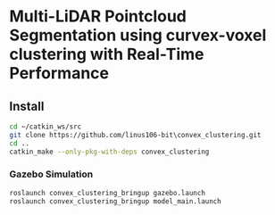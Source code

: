 # Multi-LiDAR Pointcloud Segmentation using curvex-voxel clustering with Real-Time Performance

## Install

``` bash
cd ~/catkin_ws/src
git clone https://github.com/linus106-bit\convex_clustering.git
cd ..
catkin_make --only-pkg-with-deps convex_clustering
```

### Gazebo Simulation


``` bash
roslaunch convex_clustering_bringup gazebo.launch
roslaunch convex_clustering_bringup model_main.launch
```


